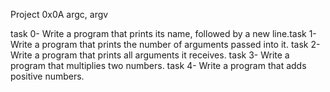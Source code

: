 Project 0x0A argc, argv

task 0- Write a program that prints its name, followed by a new line.task 1- Write a program that prints the number of arguments passed into it.
task 2- Write a program that prints all arguments it receives.
task 3- Write a program that multiplies two numbers.
task 4- Write a program that adds positive numbers.
